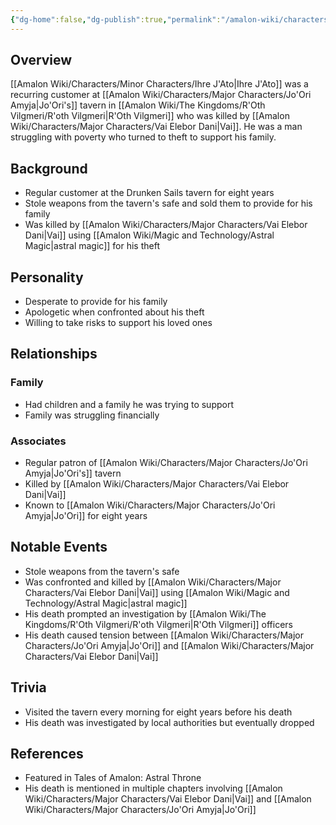 ```yaml
---
{"dg-home":false,"dg-publish":true,"permalink":"/amalon-wiki/characters/minor-characters/ihre-j-ato/","dgPassFrontmatter":true,"noteIcon":""}
---
```


## Overview
[[Amalon Wiki/Characters/Minor Characters/Ihre J'Ato\|Ihre J'Ato]] was a recurring customer at [[Amalon Wiki/Characters/Major Characters/Jo'Ori Amyja\|Jo'Ori's]] tavern in [[Amalon Wiki/The Kingdoms/R'Oth Vilgmeri/R'oth Vilgmeri\|R'Oth Vilgmeri]] who was killed by [[Amalon Wiki/Characters/Major Characters/Vai Elebor Dani\|Vai]]. He was a man struggling with poverty who turned to theft to support his family.

## Background
- Regular customer at the Drunken Sails tavern for eight years
- Stole weapons from the tavern's safe and sold them to provide for his family
- Was killed by [[Amalon Wiki/Characters/Major Characters/Vai Elebor Dani\|Vai]] using  [[Amalon Wiki/Magic and Technology/Astral Magic\|astral magic]] for his theft

## Personality
- Desperate to provide for his family
- Apologetic when confronted about his theft
- Willing to take risks to support his loved ones

## Relationships
### Family
- Had children and a family he was trying to support
- Family was struggling financially

### Associates
- Regular patron of [[Amalon Wiki/Characters/Major Characters/Jo'Ori Amyja\|Jo'Ori's]] tavern
- Killed by [[Amalon Wiki/Characters/Major Characters/Vai Elebor Dani\|Vai]]
- Known to [[Amalon Wiki/Characters/Major Characters/Jo'Ori Amyja\|Jo'Ori]] for eight years

## Notable Events
- Stole weapons from the tavern's safe
- Was confronted and killed by [[Amalon Wiki/Characters/Major Characters/Vai Elebor Dani\|Vai]] using  [[Amalon Wiki/Magic and Technology/Astral Magic\|astral magic]]
- His death prompted an investigation by [[Amalon Wiki/The Kingdoms/R'Oth Vilgmeri/R'oth Vilgmeri\|R'Oth Vilgmeri]] officers
- His death caused tension between [[Amalon Wiki/Characters/Major Characters/Jo'Ori Amyja\|Jo'Ori]] and [[Amalon Wiki/Characters/Major Characters/Vai Elebor Dani\|Vai]]

## Trivia
- Visited the tavern every morning for eight years before his death
- His death was investigated by local authorities but eventually dropped

## References
- Featured in Tales of Amalon: Astral Throne
- His death is mentioned in multiple chapters involving [[Amalon Wiki/Characters/Major Characters/Vai Elebor Dani\|Vai]] and [[Amalon Wiki/Characters/Major Characters/Jo'Ori Amyja\|Jo'Ori]]